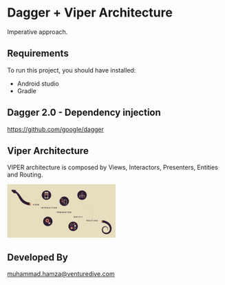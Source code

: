# Dagger + Viper Architecture
Imperative approach.

## Requirements
To run this project, you should have installed:
- Android studio
- Gradle

## Dagger 2.0 - Dependency injection
https://github.com/google/dagger

## Viper Architecture
VIPER architecture is composed by Views, Interactors, Presenters, Entities and Routing.

<img src="https://github.com/rodrigosimoesrosa/dagger-viper-architecture/blob/master/images/viper_architecture.jpg" alt="drawing" width="50%"/>

## Developed By
muhammad.hamza@venturedive.com